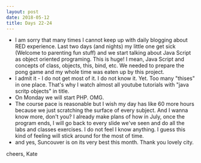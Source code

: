 ```yaml
---
layout: post
date: 2018-05-12
title: Days 22-24
---
```


* I am sorry that many times I cannot keep up with daily blogging about RED experience. Last two days (and nights) my little one get sick (Welcome to parenting fun stuff) and we start talking about Java Script as object oriented programing. This is huge! I mean, Java Script and concepts of class, objects, this, bind, etc. We needed to prepare the pong game and my whole time was eaten up by this project.
* I admit it - I do not get most of it. I do not know it. Yet. Too many "thises" in one place. That's why I watch almost all youtube tutorials with "java scritp objects" in title.
* On Monday we will start PHP. OMG.
* The course pace is reasonable but I wish my day has like 60 more hours because we just scratching the surface of every subject. And I wanna know more, don't you? I already make plans of how in July, once the program ends, I will go back to every slide we've seen and do all the labs and classes exercises. I do not feel I know anything. I guess this kind of feeling will stick around for the most of time.
* and yes, Suncouver is on its very best this month. Thank you lovely city.

cheers,
Kate
